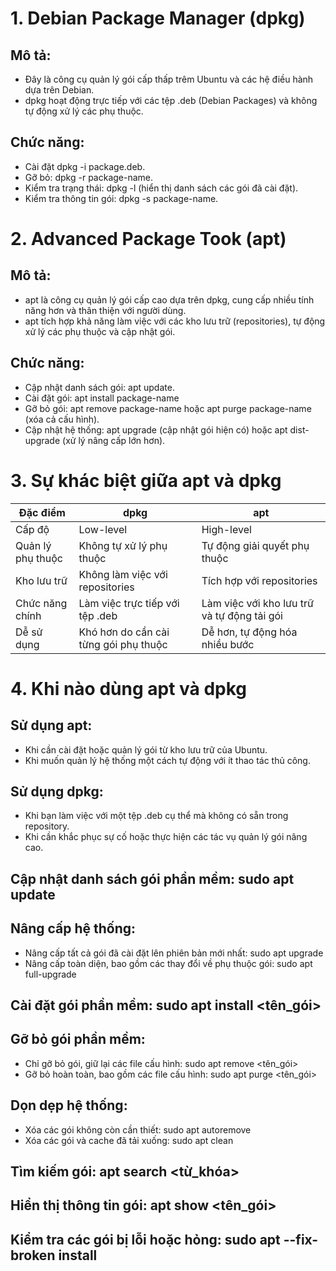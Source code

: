 # 1. Debian Package Manager (dpkg)
## Mô tả:
* Đây là công cụ quản lý gói cấp thấp trêm Ubuntu và các hệ điều hành dựa trên Debian.
* dpkg hoạt động trực tiếp với các tệp .deb (Debian Packages) và không tự động xử lý các phụ thuộc.
## Chức năng:
* Cài đặt dpkg -i package.deb.
* Gỡ bỏ: dpkg -r package-name.
* Kiểm tra trạng thái: dpkg -l (hiển thị danh sách các gói đã cài đặt).
* Kiểm tra thông tin gói: dpkg -s package-name.
# 2. Advanced Package Took (apt)
## Mô tả: 
* apt là công cụ quản lý gói cấp cao dựa trên dpkg, cung cấp nhiều tính năng hơn và thân thiện với người dùng.
* apt tích hợp khả năng làm việc với các kho lưu trữ (repositories), tự động xử lý các phụ thuộc và cập nhật gói.
## Chức năng:
* Cập nhật danh sách gói: apt update.
* Cài đặt gói: apt install package-name
* Gỡ bỏ gói: apt remove package-name hoặc apt purge package-name (xóa cả cấu hình).
* Cập nhật hệ thống: apt upgrade (cập nhật gói hiện có) hoặc apt dist-upgrade (xử lý nâng cấp lớn hơn).
# 3. Sự khác biệt giữa apt và dpkg
|   Đặc điểm    |   dpkg    |   apt     |
|---------------|-----------|-----------|
|   Cấp độ      |   Low-level|  High-level  |
|   Quản lý phụ thuộc   |   Không tự xử lý phụ thuộc    |   Tự động giải quyết phụ thuộc    |
|   Kho lưu trữ |   Không làm việc với repositories |   Tích hợp với repositories   |
|   Chức năng chính |   Làm việc trực tiếp với tệp .deb |   Làm việc với kho lưu trữ và tự động tải gói |
|   Dễ sử dụng  |   Khó hơn do cần cài từng gói phụ thuộc   |   Dễ hơn, tự động hóa nhiều bước  |
# 4. Khi nào dùng apt và dpkg
## Sử dụng apt: 
* Khi cần cài đặt hoặc quản lý gói từ kho lưu trữ của Ubuntu.
* Khi muốn quản lý hệ thống một cách tự động với ít thao tác thủ công.
## Sử dụng dpkg:
* Khi bạn làm việc với một tệp .deb cụ thể mà không có sẵn trong repository.
* Khi cần khắc phục sự cố hoặc thực hiện các tác vụ quản lý gói nâng cao.

## Cập nhật danh sách gói phần mềm: sudo apt update
## Nâng cấp hệ thống: 
* Nâng cấp tất cả gói đã cài đặt lên phiên bản mới nhất: sudo apt upgrade
* Nâng cấp toàn diện, bao gồm các thay đổi về phụ thuộc gói: sudo apt full-upgrade
## Cài đặt gói phần mềm: sudo apt install <tên_gói>
## Gỡ bỏ gói phần mềm:
* Chỉ gỡ bỏ gói, giữ lại các file cấu hình: sudo apt remove <tên_gói>
* Gỡ bỏ hoàn toàn, bao gồm các file cấu hình: sudo apt purge <tên_gói>
## Dọn dẹp hệ thống: 
* Xóa các gói không còn cần thiết: sudo apt autoremove
* Xóa các gói và cache đã tải xuống: sudo apt clean
## Tìm kiếm gói: apt search <từ_khóa>
## Hiển thị thông tin gói: apt show <tên_gói>
## Kiểm tra các gói bị lỗi hoặc hỏng: sudo apt --fix-broken install